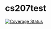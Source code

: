 # cs207test

[![Coverage Status](https://coveralls.io/repos/github/zelong430/cs207test/badge.svg?branch=master)](https://coveralls.io/github/zelong430/cs207test?branch=master)
